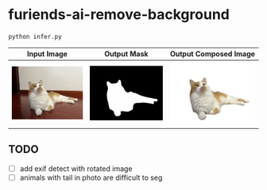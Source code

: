 # furiends-ai-remove-background
```bash
python infer.py
```

Input Image             |  Output Mask          | Output Composed Image 
:-------------------------:|:-------------------------:|:-------------------------:
![Input Image](images/xiaokui_1024.jpg "Input Image" )  |  ![Output Mask](images/xiaokui_1024_mask.png "Output Mask")  | ![Output Composed Image](images/xiaokui_1024_composed.png "Output Composed Image") 

## TODO
- [ ] add exif detect with rotated image
- [ ] animals with tail in photo are difficult to seg